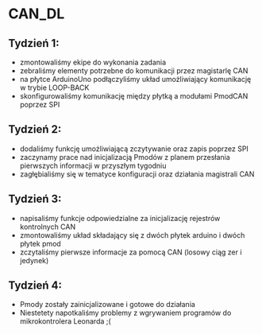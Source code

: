 # CAN_DL
## Tydzień 1:
  - zmontowaliśmy ekipe do wykonania zadania
  - zebraliśmy elementy potrzebne do komunikacji przez magistarlę CAN  
  - na płytce ArduinoUno podłączyliśmy układ umożliwiający komunikację w trybie LOOP-BACK
  - skonfigurowaliśmy komunikację między płytką a modułami PmodCAN poprzez SPI
## Tydzień 2:
  - dodaliśmy funkcję umożliwiającą zczytywanie oraz zapis poprzez SPI
  - zaczynamy prace nad inicjalizacją Pmodów z planem przesłania pierwszych informacji w przyszłym tygodniu
  - zagłębialiśmy się w tematyce konfiguracji oraz działania magistrali CAN
## Tydzień 3:
- napisaliśmy funkcje odpowiedzialne za inicjalizację rejestrów kontrolnych CAN
- zmontowaliśmy układ składający się z dwóch płytek arduino i dwóch płytek pmod
- zczytaliśmy pierwsze informacje za pomocą CAN (losowy ciąg zer i jedynek)
## Tydzień 4:
- Pmody zostały zainicjalizowane i gotowe do działania
- Niestetety napotkaliśmy problemy z wgrywaniem programów do mikrokontrolera Leonarda ;(
